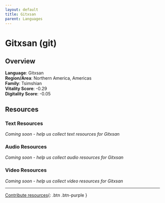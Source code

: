 ```yaml
---
layout: default
title: Gitxsan
parent: Languages
---
```


# Gitxsan (git)

## Overview

**Language**: Gitxsan  
**Region/Area**: Northern America, Americas  
**Family**: Tsimshian  
**Vitality Score**: -0.29  
**Digitality Score**: -0.05  

## Resources

### Text Resources
*Coming soon - help us collect text resources for Gitxsan*

### Audio Resources
*Coming soon - help us collect audio resources for Gitxsan*

### Video Resources
*Coming soon - help us collect video resources for Gitxsan*

---

[Contribute resources](https://fairtrain.github.io/){: .btn .btn-purple }
